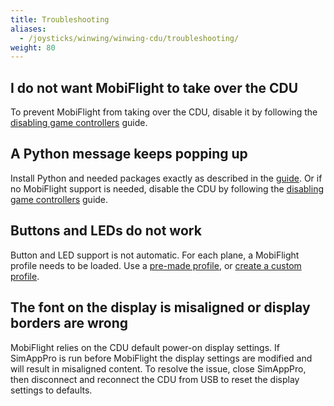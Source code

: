 ```yaml
---
title: Troubleshooting
aliases:
  - /joysticks/winwing/winwing-cdu/troubleshooting/
weight: 80
---
```


## I do not want MobiFlight to take over the CDU

To prevent MobiFlight from taking over the CDU, disable it by following the [disabling game controllers](/game-controllers/disabling/) guide.

## A Python message keeps popping up

Install Python and needed packages exactly as described in the [guide](/guides/installing-python/). Or if no MobiFlight support is needed, disable the CDU by following the [disabling game controllers](/game-controllers/disabling/) guide.

## Buttons and LEDs do not work

Button and LED support is not automatic. For each plane, a MobiFlight profile needs to be loaded. Use a [pre-made profile](/game-controllers/winwing/premade-profiles/), or [create a custom profile](/game-controllers/winwing/custom-profiles/).

## The font on the display is misaligned or display borders are wrong

MobiFlight relies on the CDU default power-on display settings. If SimAppPro is run before MobiFlight the display settings are modified and will result in misaligned content. To resolve the issue, close SimAppPro, then disconnect and reconnect the CDU from USB to reset the display settings to defaults.
